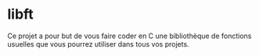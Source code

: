 # libft

Ce projet a pour but de vous faire coder en C une bibliothèque de fonctions
usuelles que vous pourrez utiliser dans tous vos projets.

